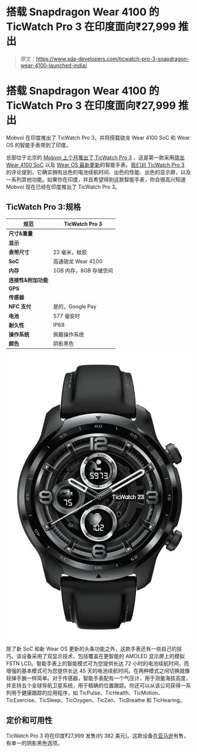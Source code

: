# 搭载 Snapdragon Wear 4100 的 TicWatch Pro 3 在印度面向₹27,999 推出

> 原文：<https://www.xda-developers.com/ticwatch-pro-3-snapdragon-wear-4100-launched-india/>

# 搭载 Snapdragon Wear 4100 的 TicWatch Pro 3 在印度面向₹27,999 推出

Mobvoi 在印度推出了 TicWatch Pro 3，并将搭载骁龙 Wear 4100 SoC 和 Wear OS 的智能手表带到了印度。

总部位于北京的 [Mobvoi 上个月推出了 TicWatch Pro 3](https://www.xda-developers.com/mobvoi-ticwatch-pro-3-smartwatch-google-wear-os-qualcomm-snapdragon-wear-4100-launch/) ，这是第一款采用[骁龙 Wear 4100 SoC](https://www.xda-developers.com/qualcomm-snapdragon-4100-announcement-wear-os-smartwatches/) 以及 [Wear OS 最新更新](https://www.xda-developers.com/google-announces-wear-os-based-on-android-11-new-version-snapdragon-wear-4100-support/)的智能手表。[我们对 TicWatch Pro 3](https://www.xda-developers.com/mobvoi-ticwatch-pro-3-review/) 的评论提到，它确实拥有出色的电池续航时间、出色的性能、出色的显示屏，以及一系列其他功能。如果你在印度，并且希望得到这款智能手表，你会很高兴知道 Mobvoi 现在已经在印度推出了 TicWatch Pro 3。

## TicWatch Pro 3:规格

| 规范 | TicWatch Pro 3 |
| --- | --- |
| **尺寸&重量** |  |
| **显示** |  |
| **表带尺寸** | 22 毫米，硅胶 |
| **SoC** | 高通骁龙 Wear 4100 |
| **内存** | 1GB 内存，8GB 存储空间 |
| **连接性&附加功能** |  |
| **GPS** |  |
| **传感器** |  |
| **NFC 支付** | 是的，Google Pay |
| **电池** | 577 毫安时 |
| **耐久性** | IP68 |
| **操作系统** | 佩戴操作系统 |
| **颜色** | 阴影黑色 |

![](img/0ee9ada93c890db408f305bda780b972.png)

除了新 SoC 和新 Wear OS 更新的头条功能之外，这款手表还有一些自己的技巧。该设备采用了双显示技术，包括覆盖在更智能的 AMOLED 显示屏上的模拟 FSTN LCD。智能手表上的智能模式可为您提供长达 72 小时的电池续航时间，而增强的基本模式可为您提供长达 45 天的电池续航时间。在两种模式之间切换就像轻弹手腕一样简单。对于传感器，智能手表配有一个气压计，用于测量海拔高度，并支持五个全球导航卫星系统，用于精确的位置跟踪。你还可以从该公司获得一系列用于健康跟踪的应用程序，如 TicPulse、TicHealth、TicMotion、TicExercise、TicSleep、TicOxygen、TicZen、TicBreathe 和 TicHearing。

## 定价和可用性

TicWatch Pro 3 将在印度₹27,999 发售(约 382 美元)。这款设备[在亚马逊](https://www.amazon.in/TicWatch-Smartwatch-Dual-Layer-Display-Battery/dp/B08BRFWGMC?tag=xdaportalin-21)有售，有单一的阴影黑色选项。